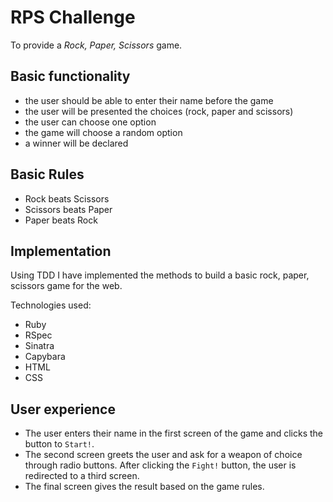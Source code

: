 # RPS Challenge

To provide a _Rock, Paper, Scissors_ game.

## Basic functionality

- the user should be able to enter their name before the game
- the user will be presented the choices (rock, paper and scissors)
- the user can choose one option
- the game will choose a random option
- a winner will be declared

## Basic Rules

- Rock beats Scissors
- Scissors beats Paper
- Paper beats Rock

## Implementation

Using TDD I have implemented the methods to build a basic rock, paper, scissors game for the web.

Technologies used:

- Ruby
- RSpec
- Sinatra
- Capybara
- HTML
- CSS

## User experience

- The user enters their name in the first screen of the game and clicks the button to `Start!`.
- The second screen greets the user and ask for a weapon of choice through radio buttons. After clicking the `Fight!` button, the user is redirected to a third screen.
- The final screen gives the result based on the game rules.
